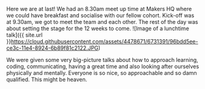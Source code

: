 Here we are at last!  We had an 8.30am meet up time at Makers HQ where we could have breakfast and socialise with our fellow cohort.  Kick-off was at 9.30am, we got to meet the team and each other.  The rest of the day was about setting the stage for the 12 weeks to come.
![Image of a lunchtime talk]({{ site.url }}https://cloud.githubusercontent.com/assets/4478671/6731391/96bdd5ee-ce3c-11e4-8924-6b89f81c2122.JPG)

We were given some very big-picture talks about how to approach learning, coding, communicating, having a great time and also looking after ourselves physically and mentally.  Everyone is so nice, so approachable and so damn qualified.  This might be heaven.
